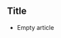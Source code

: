 ## Title

* Empty article

<!--

Description:http://timelessrepo.com/json-isnt-a-javascript-subset

\u2028 was sometimes present in title, which is
legal character in JSON but not in JavaScript
@see: https://cml.kancelar.seznam.cz/fulltext/ticket/14953
@see: http://timelessrepo.com/json-isnt-a-javascript-subset

<?teng set __title = regex_replace($__title, '\\x{2028}|\\x{2029}', '') ?>

-->
